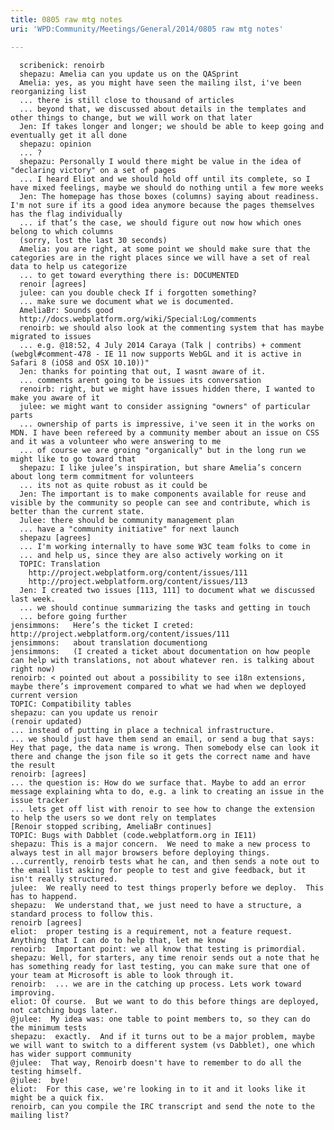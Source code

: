 ```yaml
---
title: 0805 raw mtg notes
uri: 'WPD:Community/Meetings/General/2014/0805 raw mtg notes'

---
```

      scribenick: renoirb
      shepazu: Amelia can you update us on the QASprint
      Amelia: yes, as you might have seen the mailing ilst, i've been reorganizing list
      ... there is still close to thousand of articles
      ... beyond that, we discussed about details in the templates and other things to change, but we will work on that later
      Jen: If takes longer and longer; we should be able to keep going and eventually get it all done
      shepazu: opinion
      ... ?
      shepazu: Personally I would there might be value in the idea of "declaring victory" on a set of pages
      ... I heard Eliot and we should hold off until its complete, so I have mixed feelings, maybe we should do nothing until a few more weeks
      Jen: The homepage has those boxes (columns) saying about readiness. I'm not sure if its a good idea anymore because the pages themselves has the flag individually
      ... if that’s the case, we should figure out now how which ones belong to which columns
      (sorry, lost the last 30 seconds)
      Amelia: you are right, at some point we should make sure that the categories are in the right places since we will have a set of real data to help us categorize
      ... to get toward everything there is: DOCUMENTED
      renoir [agrees]
      julee: can you double check If i forgotten something?
      ... make sure we document what we is documented.
      AmeliaBr: Sounds good
      http://docs.webplatform.org/wiki/Special:Log/comments
      renoirb: we should also look at the commenting system that has maybe migrated to issues
      ... e.g. @18:52, 4 July 2014 Caraya (Talk | contribs) + comment (webgl#comment-478 - IE 11 now supports WebGL and it is active in Safari 8 (iOS8 and OSX 10.10))"
      Jen: thanks for pointing that out, I wasnt aware of it.
      ... comments arent going to be issues its conversation
      renoirb: right, but we might have issues hidden there, I wanted to make you aware of it
      julee: we might want to consider assigning "owners" of particular parts
      ... ownership of parts is impressive, i've seen it in the works on MDN. I have been refereed by a community member about an issue on CSS and it was a volunteer who were answering to me
      ... of course we are groing "organically" but in the long run we might like to go toward that
      shepazu: I like julee’s inspiration, but share Amelia’s concern about long term commitment for volunteers
      ... its not as quite robust as it could be
      Jen: The important is to make components available for reuse and visible by the community so people can see and contribute, which is better than the current state.
      Julee: there should be community management plan
      ... have a "community initiative" for next launch
      shepazu [agrees]
      ... I'm working internally to have some W3C team folks to come in
      ... and help us, since they are also actively working on it
      TOPIC: Translation
        http://project.webplatform.org/content/issues/111
        http://project.webplatform.org/content/issues/113
      Jen: I created two issues [113, 111] to document what we discussed last week.
      ... we should continue summarizing the tasks and getting in touch
      ... before going further
    jensimmons:   Here’s the ticket I creted: http://project.webplatform.org/content/issues/111
    jensimmons:   about translation documentiong
    jensimmons:   (I created a ticket about documentation on how people can help with translations, not about whatever ren. is talking about right now)
    renoirb: < pointed out about a possibility to see i18n extensions, maybe there’s improvement compared to what we had when we deployed current version
    TOPIC: Compatibility tables
    shepazu: can you update us renoir
    (renoir updated)
    ... instead of putting in place a technical infrastructure.
    ... we should just have them send an email, or send a bug that says: Hey that page, the data name is wrong. Then somebody else can look it there and change the json file so it gets the correct name and have the result
    renoirb: [agrees]
    ... the question is: How do we surface that. Maybe to add an error message explaining whta to do, e.g. a link to creating an issue in the issue tracker
    ... lets get off list with renoir to see how to change the extension to help the users so we dont rely on templates
    [Renoir stopped scribing, AmeliaBr continues]
    TOPIC: Bugs with Dabblet (code.webplatform.org in IE11)
    shepazu: This is a major concern.  We need to make a new process to always test in all major browsers before deploying things.
    ...currently, renoirb tests what he can, and then sends a note out to the email list asking for people to test and give feedback, but it isn't really structured.
    julee:  We really need to test things properly before we deploy.  This has to happend.
    shepazu:  We understand that, we just need to have a structure, a standard process to follow this.
    renoirb [agrees]
    eliot:  proper testing is a requirement, not a feature request.  Anything that I can do to help that, let me know
    renoirb:  Important point: we all know that testing is primordial.
    shepazu: Well, for starters, any time renoir sends out a note that he has something ready for last testing, you can make sure that one of your team at Microsoft is able to look through it.
    renoirb:  ... we are in the catching up process. Lets work toward improving.
    eliot: Of course.  But we want to do this before things are deployed, not catching bugs later.
    @julee:  My idea was: one table to point members to, so they can do the minimum tests
    shepazu:  exactly.  And if it turns out to be a major problem, maybe we will want to switch to a different system (vs Dabblet), one which has wider support community
    @julee:  That way, Renoirb doesn't have to remember to do all the testing himself.
    @julee:  bye!
    eliot:  For this case, we're looking in to it and it looks like it might be a quick fix.
    renoirb, can you compile the IRC transcript and send the note to the mailing list?
